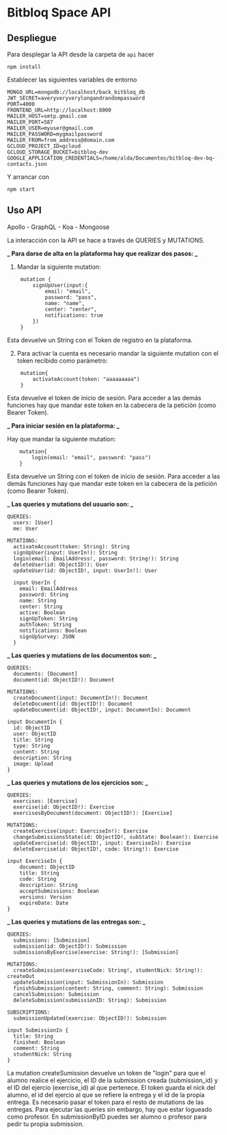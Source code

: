 # Bitbloq Space API

## Despliegue

Para desplegar la API desde la carpeta de `api` hacer

    npm install

Establecer las siguientes variables de entorno

    MONGO_URL=mongodb://localhost/back_bitbloq_db
    JWT_SECRET=averyveryverylongandrandompassword
    PORT=4000
    FRONTEND_URL=http://localhost:8000
    MAILER_HOST=smtp.gmail.com
    MAILER_PORT=587
    MAILER_USER=myuser@gmail.com
    MAILER_PASSWORD=mygmailpassword
    MAILER_FROM=from_address@domain.com
    GCLOUD_PROJECT_ID=gcloud
    GCLOUD_STORAGE_BUCKET=bitbloq-dev
    GOOGLE_APPLICATION_CREDENTIALS=/home/alda/Documentos/bitbloq-dev-bq-contacts.json

Y arrancar con

    npm start

## Uso API

Apollo - GraphQL - Koa - Mongoose

La interacción con la API se hace a través de QUERIES y MUTATIONS.

**_ Para darse de alta en la plataforma hay que realizar dos pasos: _**

1.  Mandar la siguiente mutation:

         mutation {
             signUpUser(input:{
                 email: "email",
                 password: "pass",
                 name: "name",
                 center: "center",
                 notifications: true
             })
         }

Esta devuelve un String con el Token de registro en la plataforma.

2.  Para activar la cuenta es necesario mandar la siguiente mutation con el token recibido como parámetro:

         mutation{
             activateAccount(token: "aaaaaaaaa")
         }

Esta devuelve el token de inicio de sesión. Para acceder a las demás funciones hay que mandar este token en la cabecera de la petición (como Bearer Token).

**_ Para iniciar sesión en la plataforma: _**

Hay que mandar la siguiente mutation:

        mutation{
            login(email: "email", password: "pass")
        }

Esta devuelve un String con el token de inicio de sesión. Para acceder a las demás funciones hay que mandar este token en la cabecera de la petición (como Bearer Token).

**_ Las queries y mutations del usuario son: _**

    QUERIES:
      users: [User]
      me: User

    MUTATIONS:
      activateAccount(token: String): String
      signUpUser(input: UserIn!): String
      login(email: EmailAddress!, password: String!): String
      deleteUser(id: ObjectID!): User
      updateUser(id: ObjectID!, input: UserIn!): User

      input UserIn {
        email: EmailAddress
        password: String
        name: String
        center: String
        active: Boolean
        signUpToken: String
        authToken: String
        notifications: Boolean
        signUpSurvey: JSON
      }

**_ Las queries y mutations de los documentos son: _**

    QUERIES:
      documents: [Document]
      document(id: ObjectID!): Document

    MUTATIONS:
      createDocument(input: DocumentIn!): Document
      deleteDocument(id: ObjectID!): Document
      updateDocument(id: ObjectID!, input: DocumentIn): Document

    input DocumentIn {
      id: ObjectID
      user: ObjectID
      title: String
      type: String
      content: String
      description: String
      image: Upload
    }

**_ Las queries y mutations de los ejercicios son: _**

    QUERIES:
      exercises: [Exercise]
      exercise(id: ObjectID!): Exercise
      exercisesByDocument(document: ObjectID!): [Exercise]

    MUTATIONS:
      createExercise(input: ExerciseIn!): Exercise
      changeSubmissionsState(id: ObjectID!, subState: Boolean!): Exercise
      updateExercise(id: ObjectID!, input: ExerciseIn): Exercise
      deleteExercise(id: ObjectID!, code: String!): Exercise

    input ExerciseIn {
        document: ObjectID
        title: String
        code: String
        description: String
        acceptSubmissions: Boolean
        versions: Version
        expireDate: Date
    }

**_ Las queries y mutations de las entregas son: _**

    QUERIES:
      submissions: [Submission]
      submission(id: ObjectID!): Submission
      submissionsByExercise(exercise: String!): [Submission]

    MUTATIONS:
      createSubmission(exerciseCode: String!, studentNick: String!): createOut
      updateSubmission(input: SubmissionIn): Submission
      finishSubmission(content: String, comment: String): Submission
      cancelSubmission: Submission
      deleteSubmission(submissionID: String): Submission

    SUBSCRIPTIONS:
      submissionUpdated(exercise: ObjectID!): Submission

    input SubmissionIn {
      title: String
      finished: Boolean
      comment: String
      studentNick: String
    }

La mutation createSumission devuelve un token de "login" para que el alumno realice el ejercicio, el ID de la submission creada (submission_id) y el ID del ejercio (exercise_id) al que pertenece. El token guarda el nick del alumno, el id del ejercio al que se refiere la entrega y el id de la propia entrega. Es necesario pasar el token para el resto de mutations de las entregas.
Para ejecutar las queries sin embargo, hay que estar logueado como profesor. En submissionByID puedes ser alumno o profesor para pedir tu propia submission.
